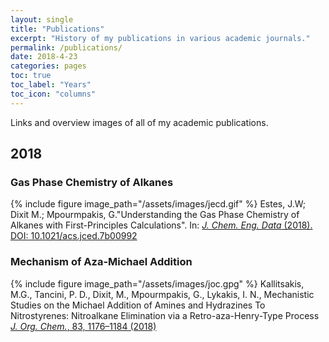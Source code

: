```yaml
---
layout: single
title: "Publications"
excerpt: "History of my publications in various academic journals."
permalink: /publications/
date: 2018-4-23
categories: pages
toc: true
toc_label: "Years"
toc_icon: "columns"
---
```

Links and overview images of all of my academic publications.

## 2018
### Gas Phase Chemistry of Alkanes
{% include figure image_path="/assets/images/jecd.gif" %}
Estes, J.W; Dixit M.; Mpourmpakis, G."Understanding the Gas Phase Chemistry of Alkanes with First-Principles Calculations". In: [*J. Chem. Eng. Data* (2018). DOI: 10.1021/acs.jced.7b00992](https://pubs.acs.org/doi/abs/10.1021/acs.jced.7b00992)
### Mechanism of Aza-Michael Addition
{% include figure image_path="/assets/images/joc.gpg" %}
 Kallitsakis, M.G.,  Tancini, P. D., Dixit, M., Mpourmpakis, G., Lykakis, I. N., Mechanistic Studies on the Michael Addition of Amines and Hydrazines To Nitrostyrenes: Nitroalkane Elimination via a Retro-aza-Henry-Type Process [*J. Org. Chem.*, 83, 1176–1184 (2018)](https://pubs.acs.org/doi/abs/10.1021/acs.joc.7b02637)
